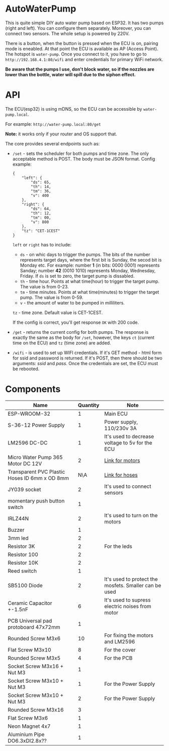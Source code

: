 # AutoWaterPump

This is quite simple DIY auto water pump based on ESP32. It has two pumps (right and left). You can configure them separately.
Moreover, you can connect two sensors. The whole setup is powered by 220V.

There is a button, when the button is pressed when the ECU is on, pairing mode is eneabled.
At that point the ECU is available as AP (Access Point). The hotspot is `water-pump`.
Once you connect to it, you have to go to `http://192.168.4.1:80/wifi` and enter credentials for primary WiFi network.

__Be aware that the pumps I use, don't block water, so if the nozzles are lower than the bottle, water will spill due to the siphon effect.__

# API

The ECU(esp32) is using mDNS, so the ECU can be accessible by `water-pump.local`.

For example: `http://water-pump.local:80/get`

__Note:__ it works only if your router and OS support that.

The core provides several endpoints such as:

- `/set` - sets the scheduler for both pumps and time zone. The only acceptable method is POST. The body must be JSON format. Config example:
    ```
    {
        "left": {
            "ds": 65,
            "th": 14,
            "tm": 36,
            "v": 400
        },
        "right": {
            "ds": 64,
            "th": 12,
            "tm": 00,
            "v": 800
        },
        "tz": "CET-1CEST"
    }
    ```
     `left` or `right` has to include:
    - `ds` - on whic days to trigger the pumps. The bits of the number represents target days, where the first bit is Sunday, the secod bit is Monday etc. For example: number __1__ (in bits: 0000 0001) represents Sanday; number __42__ (0010 1010) represents Monday, Wednesday, Friday. If `ds` is set to zero, the target pump is dissabled.
    - `th` - time hour. Points at what time(hour) to trigger the target pump. The value is from 0-23.
    - `tm` - time minutes. Points at what time(minutes) to trigger the target pump. The value is from 0-59.
    - `v` - the amount of water to be pumped in milliliters.

    `tz` - time zone. Default value is CET-1CEST.

    If the config is correct, you'll get response `OK` with 200 code.

- `/get` - returns the current config for both pumps. The response is exactly the same as the body for `/set`, however, the keys `ct` (current time on the ECU) and `tz` (time zone) are added.
- `/wifi` - is used to set up WIFI credentials. If it's GET method - html form for ssid and password is returned. If it's POST, then there should be two arguments: _ssid_ and _pass_. Once the credentials are set, the ECU must be rebooted. 

# Components

|                         Name                        | Quantity |                          Note                           |
|-----------------------------------------------------|----------|---------------------------------------------------------|
| ESP-WROOM-32                                        |     1    |  Main ECU                                               |
| S-36-12 Power Supply                                |     1    | Power supply, 110/230v 3A                               |
| LM2596 DC-DC                                        |     1    | It's used to decrease voltage to 5v for the ECU         |
| Micro Water Pump 365 Motor DC 12V                   |     2    | [Link for motors]                                       |
| Transparent PVC Plastic Hoses ID 6mm x OD 8mm       |    N\A   | [Link for hoses]                                        |
| JY039 socket                                        |     2    | It's used to connect sensors                            |
| momentary push button switch                        |     1    |                                                         |
| IRLZ44N                                             |     2    | It's used to turn on the motors                         |
| Buzzer                                              |     1    |                                                         |
| 3mm led                                             |     2    |                                                         |
| Resistor 3K                                         |     2    | For the leds                                            |
| Resistor 100                                        |     2    |                                                         |
| Resistor 10K                                        |     2    |                                                         |
| Reed switch                                         |     1    |                                                         |
| SB5100 Diode                                        |     2    | It's used to protect the mosfets. Smaller can be used   |
| Ceramic Capacitor +-1.5nF                           |     6    | It's used to supress electric noises from motor         |
| PCB Universal pad protoboard 47x72mm                |     1    |                                                         |
| Rounded Screw M3x6                                  |    10    | For fixing the motors and LM2596                        |
| Flat Screw M3x10                                    |     8    | For the cover                                           |
| Rounded Screw M3x5                                  |     4    | For the PCB                                             |
| Socket Screw M3x16 + Nut M3                         |     1    |                                                         |
| Socket Screw M3x10 + Nut M3                         |     1    | For the Power Supply                                    |
| Socket Screw M3x10 + Nut M3                         |     2    | For the Power Supply                                    |
| Rounded Screw M3x16                                 |     3    |                                                         |
| Flat Screw M3x6                                     |     1    |                                                         |
| Neon Magnet 4x7                                     |     1    |                                                         |
| Aluminium Pipe DO6.3xDI2.8x??                       |     1    |                                                         |

[Link for motors]:https://www.aliexpress.com/item/1005006118991709.html?spm=a2g0o.order_list.order_list_main.17.1bb61802jnl1rZ
[Link for hoses]:https://www.aliexpress.com/item/1005004689897424.html?spm=a2g0o.order_list.order_list_main.11.1bb61802jnl1rZ